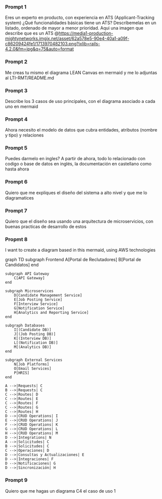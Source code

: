 ### Prompt 1

Eres un experto en producto, con experiencia en ATS (Applicant-Tracking system)
¿Qué funcionalidades básicas tiene un ATS?
Descríbemelas en un listado, ordenado de mayor a menor prioridad. Aqui una imagen que describe que es un ATS @https://media1-production-mightynetworks.imgix.net/asset/62a578e5-90e4-40a1-a09f-c86209424fe1/1713970482103.png?ixlib=rails-4.2.0&fm=jpg&q=75&auto=format 

### Prompt 2

Me creas tu mismo el diagrama LEAN Canvas en mermaid y me lo adjuntas al LTI-RMT/README.md

### Prompt 3

Describe los 3 casos de uso principales, con el diagrama asociado a cada uno en mermaid

### Prompt 4

Ahora necesito el modelo de datos que cubra entidades, atributos (nombre y tipo) y relaciones

### Prompt 5

Puedes darmelo en ingles? A partir de ahora, todo lo relacionado con codigo o base de datos en inglés, la documentación en castellano como hasta ahora

### Prompt 6

Quiero que me expliques el diseño del sistema a alto nivel y que me lo diagramatices

### Prompt 7

Quiero que el diseño sea usando una arquitectura de microservicios, con buenas practicas de desarrollo de estos

### Propmt 8

I want to create a diagram based in this mermaid, using AWS technologies

graph TD
    subgraph Frontend
        A[Portal de Reclutadores]
        B[Portal de Candidatos]
    end

    subgraph API Gateway
        C[API Gateway]
    end

    subgraph Microservices
        D[Candidate Management Service]
        E[Job Posting Service]
        F[Interview Service]
        G[Notification Service]
        H[Analytics and Reporting Service]
    end

    subgraph Databases
        I[(Candidate DB)]
        J[(Job Posting DB)]
        K[(Interview DB)]
        L[(Notification DB)]
        M[(Analytics DB)]
    end

    subgraph External Services
        N[Job Platforms]
        O[Email Services]
        P[HRIS]
    end

    A -->|Requests| C
    B -->|Requests| C
    C -->|Routes| D
    C -->|Routes| E
    C -->|Routes| F
    C -->|Routes| G
    C -->|Routes| H
    D -->|CRUD Operations| I
    E -->|CRUD Operations| J
    F -->|CRUD Operations| K
    G -->|CRUD Operations| L
    H -->|CRUD Operations| M
    D -->|Integrations| N
    A -->|Solicitudes| C
    B -->|Solicitudes| C
    C -->|Operaciones| D
    D -->|Consultas y Actualizaciones| E
    D -->|Integraciones| F
    D -->|Notificaciones| G
    D -->|Sincronización| H

### Prompt 9

Quiero que me hagas un diagrama C4 el caso de uso 1